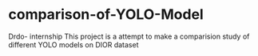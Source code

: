 # comparison-of-YOLO-Model
Drdo- internship
This project is a attempt to make a comparision study of different YOLO models on DIOR dataset 
